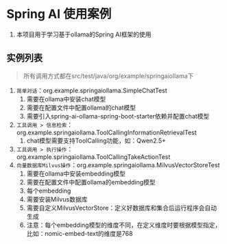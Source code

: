 # Spring AI 使用案例
1. 本项目用于学习基于ollama的Spring AI框架的使用

## 实例列表
> 所有调用方式都在src/test/java/org/example/springaiollama下
1. `简单对话`：org.example.springaiollama.SimpleChatTest
   1. 需要在ollama中安装chat模型
   2. 需要在配置文件中配置ollama的chat模型
   2. 需要引入spring-ai-ollama-spring-boot-starter依赖并配置chat模型
2. `工具调用 > 信息检索`：org.example.springaiollama.ToolCallingInformationRetrievalTest
   1. chat模型需要支持ToolCalling功能，如：Qwen2.5+
3. `工具调用 > 执行操作`：org.example.springaiollama.ToolCallingTakeActionTest
4. `向量数据库Milvus操作`：org.example.springaiollama.MilvusVectorStoreTest
   1. 需要在ollama中安装embedding模型
   2. 需要在配置文件中配置ollama的embedding模型
   3. 每个embedding
   4. 需要安装Milvus数据库
   5. 需要自定义MilvusVectorStore：定义好数据库和集合后运行程序会自动生成
   6. 注意：每个embedding模型的维度不同，在定义维度时要根据模型指定，比如：nomic-embed-text的维度是768
